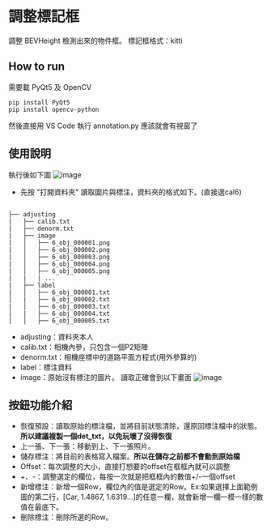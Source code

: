 # 調整標記框
調整 BEVHeight 檢測出來的物件框。
標記框格式：kitti

## How to run
需要載 PyQt5 及 OpenCV
```
pip install PyQt5
pip install opencv-python
```
然後直接用 VS Code 執行 annotation.py 應該就會有視窗了

## 使用說明
執行後如下圖
![image](https://github.com/user-attachments/assets/42f8bbc4-5e34-4c48-aa78-48d911ee5de3)
- 先按 "打開資料夾" 讀取圖片與標注，資料夾的格式如下。(直接選cal6)
```

├── adjusting
|   ├── calib.txt
|   ├── denorm.txt
|   ├── image
|   │   ├── 6_obj_000001.png
|   │   ├── 6_obj_000002.png
|   │   ├── 6_obj_000003.png
|   │   ├── 6_obj_000004.png
|   │   ├── 6_obj_000005.png
|   |   | ...
|   ├── label
|   │   ├── 6_obj_000001.txt
│   |   ├── 6_obj_000002.txt
|   │   ├── 6_obj_000003.txt
│   |   ├── 6_obj_000004.txt
|   │   ├── 6_obj_000005.txt

```
- adjusting：資料夾本人
- calib.txt：相機內參，只包含一個P2矩陣
- denorm.txt：相機座標中的道路平面方程式(用外參算的)
- label：標注資料
- image：原始沒有標注的圖片。
讀取正確會到以下畫面
![image](https://github.com/user-attachments/assets/62daab53-dc25-43b4-849b-b31849c432df)

## 按鈕功能介紹
- 恢復預設：讀取原始的標注檔，並將目前狀態清除，還原回標注檔中的狀態。**所以建議複製一個det_txt，以免玩壞了沒得恢復**
- 上一張、下一張：移動到上、下一張照片。
- 儲存標注：將目前的表格寫入檔案。**所以在儲存之前都不會動到原始檔**
- Offset：每次調整的大小，直接打想要的offset在框框內就可以調整
- +、-：調整選定的欄位，每按一次就是把框框內的數值+/-一個offset
- 新增標注：新增一個Row，欄位內的值是選定的Row。Ex:如果選擇上面範例圖的第二行，[Car, 1.4867, 1.6319...]的任意一欄，就會新增一欄一模一樣的數值在最底下。
- 刪除標注：刪除所選的Row。
